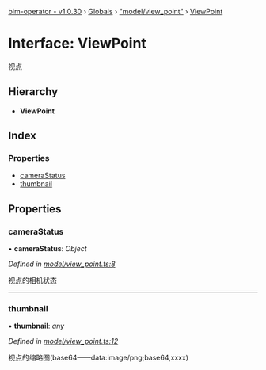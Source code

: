 [bim-operator - v1.0.30](../README.md) › [Globals](../globals.md) › ["model/view_point"](../modules/_model_view_point_.md) › [ViewPoint](_model_view_point_.viewpoint.md)

# Interface: ViewPoint

视点

## Hierarchy

* **ViewPoint**

## Index

### Properties

* [cameraStatus](_model_view_point_.viewpoint.md#camerastatus)
* [thumbnail](_model_view_point_.viewpoint.md#thumbnail)

## Properties

###  cameraStatus

• **cameraStatus**: *Object*

*Defined in [model/view_point.ts:8](https://github.com/youkaisteve/bim-operator/blob/0f90d05/src/model/view_point.ts#L8)*

视点的相机状态

___

###  thumbnail

• **thumbnail**: *any*

*Defined in [model/view_point.ts:12](https://github.com/youkaisteve/bim-operator/blob/0f90d05/src/model/view_point.ts#L12)*

视点的缩略图(base64——data:image/png;base64,xxxx)
